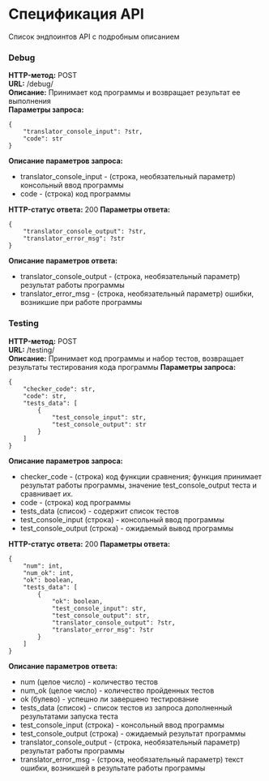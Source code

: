 # Спецификация API

Список эндпоинтов API с подробным описанием

### Debug
**HTTP-метод:** POST   
**URL:** /debug/  
**Описание:** Принимает код программы и возвращает результат ее выполнения  
**Параметры запроса:** 
```
{
    "translator_console_input": ?str,
    "code": str
}
```

**Описание параметров запроса:**  
- translator_console_input - (строка, необязательный параметр) консольный ввод программы
- code - (строка) код программы

**HTTP-статус ответа:** 200
**Параметры ответа:**
```
{
    "translator_console_output": ?str,
    "translator_error_msg": ?str
}
```

**Описание параметров ответа:**  
- translator_console_output - (строка, необязательный параметр) результат работы программы
- translator_error_msg - (строка, необязательный параметр) ошибки, возникшие при работе программы


### Testing
**HTTP-метод:** POST   
**URL:** /testing/  
**Описание:** Принимает код программы и набор тестов, возвращает результаты тестирования кода программы
**Параметры запроса:** 
```
{
    "checker_code": str,
    "code": str,
    "tests_data": [
        {
            "test_console_input": str,
            "test_console_output": str
        }
    ]
}
```

**Описание параметров запроса:**  
- checker_code - (строка) код функции сравнения; функция принимает результат работы программы, значение test_console_output теста и сравнивает их.
- code - (строка) код программы
- tests_data (список) - содержит список тестов
- test_console_input (строка) - консольный ввод программы
- test_console_output (строка) - ожидаемый вывод программы

**HTTP-статус ответа:** 200
**Параметры ответа:**
```
{
    "num": int,
    "num_ok": int,
    "ok": boolean,
    "tests_data": [
        {
            "ok": boolean,
            "test_console_input": str,
            "test_console_output": str,
            "translator_console_output": ?str,
            "translator_error_msg": ?str
        }
    ]
}
```

**Описание параметров ответа:** 
- num (целое число) - количество тестов
- num_ok (целое число) - количество пройденных тестов
- ok (булево) - успешно ли завершено тестирование
- tests_data (список) - список тестов из запроса дополненный результатами запуска теста
- test_console_input (строка) - консольный ввод программы
- test_console_output (строка) - ожидаемый результат программы
- translator_console_output - (строка, необязательный параметр) результат работы программы
- translator_error_msg - (строка, необязательный параметр) текст ошибки, возникшей в результате работы программы
